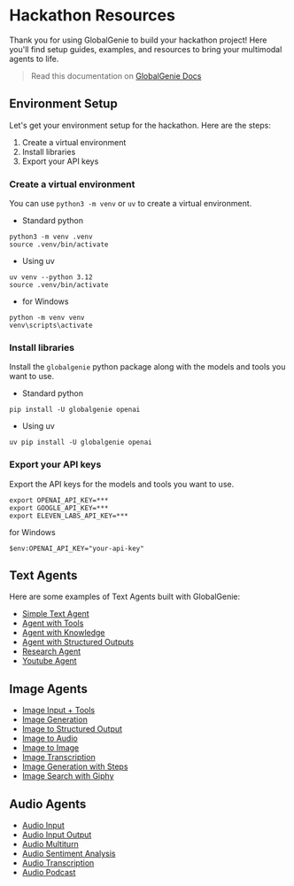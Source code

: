 # Hackathon Resources

Thank you for using GlobalGenie to build your hackathon project! Here you'll find setup guides, examples, and resources to bring your multimodal agents to life.

> Read this documentation on [GlobalGenie Docs](https://docs.globalgenie.com)

## Environment Setup

Let's get your environment setup for the hackathon. Here are the steps:

1. Create a virtual environment
2. Install libraries
3. Export your API keys

### Create a virtual environment

You can use `python3 -m venv` or `uv` to create a virtual environment.

- Standard python

```shell
python3 -m venv .venv
source .venv/bin/activate
```

- Using uv

```shell
uv venv --python 3.12
source .venv/bin/activate
```

- for Windows

```shell
python -m venv venv
venv\scripts\activate
```

### Install libraries

Install the `globalgenie` python package along with the models and tools you want to use.

- Standard python

```shell
pip install -U globalgenie openai
```

- Using uv

```shell
uv pip install -U globalgenie openai
```

### Export your API keys

Export the API keys for the models and tools you want to use.

```shell
export OPENAI_API_KEY=***
export GOOGLE_API_KEY=***
export ELEVEN_LABS_API_KEY=***
```

for Windows

```shell
$env:OPENAI_API_KEY="your-api-key"
```

## Text Agents

Here are some examples of Text Agents built with GlobalGenie:

- [Simple Text Agent](readygenie/hackathon/examples/simple_text_agent.py)
- [Agent with Tools](readygenie/hackathon/examples/agent_with_tools.py)
- [Agent with Knowledge](readygenie/hackathon/examples/agent_with_knowledge.py)
- [Agent with Structured Outputs](readygenie/hackathon/examples/structured_output.py)
- [Research Agent](readygenie/hackathon/examples/research_agent.py)
- [Youtube Agent](readygenie/hackathon/examples/youtube_agent.py)

## Image Agents

- [Image Input + Tools](readygenie/hackathon/multimodal_examples/image_input_with_tools.py)
- [Image Generation](readygenie/hackathon/multimodal_examples/image_generate.py)
- [Image to Structured Output](readygenie/hackathon/multimodal_examples/image_to_structured_output.py)
- [Image to Audio](readygenie/hackathon/multimodal_examples/image_to_audio.py)
- [Image to Image](readygenie/hackathon/multimodal_examples/image_to_image.py)
- [Image Transcription](readygenie/hackathon/multimodal_examples/image_transcription.py)
- [Image Generation with Steps](readygenie/hackathon/multimodal_examples/image_generate_with_intermediate_steps.py)
- [Image Search with Giphy](readygenie/hackathon/multimodal_examples/image_gif_search.py)

## Audio Agents

- [Audio Input](readygenie/hackathon/multimodal_examples/audio_input.py)
- [Audio Input Output](readygenie/hackathon/multimodal_examples/audio_input_output.py)
- [Audio Multiturn](readygenie/hackathon/multimodal_examples/audio_multi_turn.py)
- [Audio Sentiment Analysis](readygenie/hackathon/multimodal_examples/audio_sentiment_analysis.py)
- [Audio Transcription](readygenie/hackathon/multimodal_examples/audio_transcription.py)
- [Audio Podcast](readygenie/hackathon/multimodal_examples/audio_podcast_generator.py)


